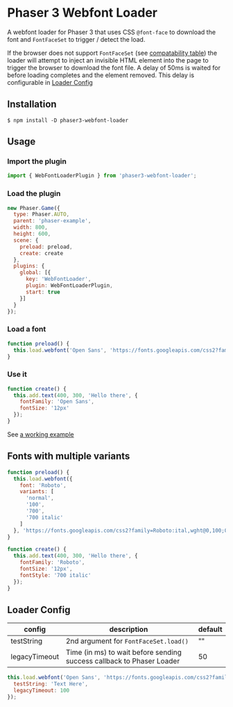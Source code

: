 # Phaser 3 Webfont Loader

A webfont loader for Phaser 3 that uses CSS `@font-face` to download the font and `FontFaceSet` to trigger / detect the load.

If the browser does not support `FontFaceSet` (see [compatability table](https://developer.mozilla.org/en-US/docs/Web/API/FontFaceSet/load#Browser_compatibility)) the loader will attempt to inject an invisible HTML element into the page to trigger the browser to download the font file. A delay of 50ms is waited for before loading completes and the element removed. This delay is configurable in [Loader Config](#loader-config)

## Installation

```console
$ npm install -D phaser3-webfont-loader
```

## Usage

### Import the plugin

```js
import { WebFontLoaderPlugin } from 'phaser3-webfont-loader';
```

### Load the plugin

```js
new Phaser.Game({
  type: Phaser.AUTO,
  parent: 'phaser-example',
  width: 800,
  height: 600,
  scene: {
    preload: preload,
    create: create
  },
  plugins: {
    global: [{
      key: 'WebFontLoader',
      plugin: WebFontLoaderPlugin,
      start: true
    }]
  }
});
```

### Load a font

```js
function preload() {
  this.load.webfont('Open Sans', 'https://fonts.googleapis.com/css2?family=Open+Sans&display=swap');
}
```

### Use it

```js
function create() {
  this.add.text(400, 300, 'Hello there', {
    fontFamily: 'Open Sans',
    fontSize: '12px'
  });
}
```

See [a working example](https://cloakedninjas.github.io/phaser3-webfont-loader)

## Fonts with multiple variants

```js
function preload() {
  this.load.webfont({
    font: 'Roboto',
    variants: [
      'normal',
      '100',
      '700',
      '700 italic'
    ]
  }, 'https://fonts.googleapis.com/css2?family=Roboto:ital,wght@0,100;0,500;1,400;1,700&display=swap');
}

function create() {
  this.add.text(400, 300, 'Hello there', {
    fontFamily: 'Roboto',
    fontSize: '12px',
    fontStyle: '700 italic'
  });
}
```


## Loader Config


| config | description | default |
|--|--|--|
| testString | 2nd argument for `FontFaceSet.load()`| "" |
| legacyTimeout | Time (in ms) to wait before sending success callback to Phaser Loader| 50 |


```js
this.load.webfont('Open Sans', 'https://fonts.googleapis.com/css2?family=Open+Sans&display=swap', {
  testString: 'Text Here',
  legacyTimeout: 100
});
```